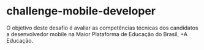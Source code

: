 # challenge-mobile-developer
O objetivo deste desafio é avaliar as competências técnicas dos candidatos a desenvolvedor mobile na Maior Plataforma de Educação do Brasil, +A Educação.
